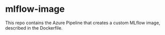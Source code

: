 # mlflow-image

This repo contains the Azure Pipeline that creates a custom MLflow image, described in the Dockerfile. 


